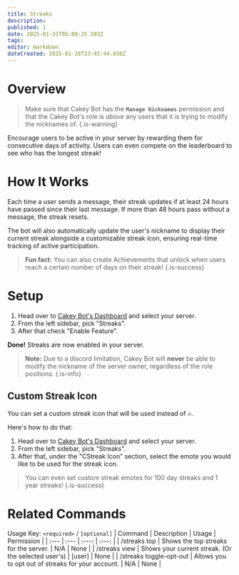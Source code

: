 ```yaml
---
title: Streaks
description: 
published: 1
date: 2025-01-31T05:09:25.503Z
tags: 
editor: markdown
dateCreated: 2025-01-28T23:45:44.838Z
---
```


# Overview

> Make sure that Cakey Bot has the **`Manage Nicknames`** permission and that the Cakey Bot's role is _above_ any users that it is trying to modify the nicknames of.
{.is-warning}

Encourage users to be active in your server by rewarding them for consecutive days of activity. Users can even compete on the leaderboard to see who has the longest streak!

# How It Works
Each time a user sends a message, their streak updates if at least 24 hours have passed since their last message. If more than 48 hours pass without a message, the streak resets. 

The bot will also automatically update the user's nickname to display their current streak alongside a customizable streak icon, ensuring real-time tracking of active participation.

> **Fun fact:** You can also create Achievements that unlock when users reach a certain number of days on their streak!
{.is-success}

# Setup
1. Head over to [Cakey Bot's Dashboard](https://cakey.bot/dashboard/public/) and select your server.
2. From the left sidebar, pick "Streaks".
3. After that check "Enable Feature".

**Done!** Streaks are now enabled in your server.

> **Note:** Due to a discord limitation, Cakey Bot will **never** be able to modify the nickname of the server owner, regardless of the role positions.
{.is-info}

## Custom Streak Icon
You can set a custom streak icon that will be used instead of `🔥`.

Here's how to do that:
1. Head over to [Cakey Bot's Dashboard](https://cakey.bot/dashboard/public/) and select your server.
2. From the left sidebar, pick "Streaks".
3. After that, under the "CStreak Icon" section, select the emote you would like to be used for the streak icon.

> You can even set custom streak emotes for 100 day streaks and 1 year streaks!
{.is-success}

# Related Commands
Usage Key: `<required>` / `[optional]`
| Command | Description | Usage | Permission |
| :--- | :--- | :---: | :---: |
| /streaks top | Shows the top streaks for the server. | N/A | None | 
| /streaks view | Shows your current streak. (Or the selected user's) | [user] | None | 
| /streaks toggle-opt-out | Allows you to opt out of streaks for your account. | N/A | None | 